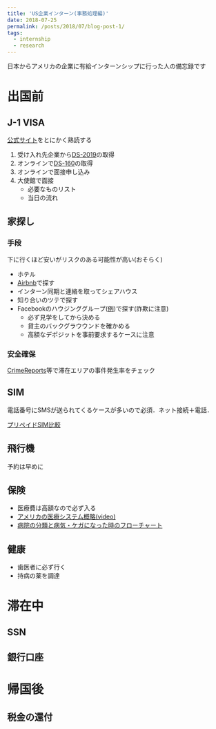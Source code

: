 ```yaml
---
title: 'US企業インターン(事務処理編)'
date: 2018-07-25
permalink: /posts/2018/07/blog-post-1/
tags:
  - internship
  - research
---
```


日本からアメリカの企業に有給インターンシップに行った人の備忘録です

# 出国前
## J-1 VISA
[公式サイト](http://www.ustraveldocs.com/jp_jp/jp-niv-typej.asp)をとにかく熟読する

1. 受け入れ先企業から[DS-2019](https://j1visa.state.gov/participants/how-to-apply/about-ds-2019/)の取得
1. オンラインで[DS-160](https://ceac.state.gov/genniv/)の取得
1. オンラインで面接申し込み
1. 大使館で面接
	- 必要なものリスト
	- 当日の流れ

## 家探し

### 手段
下に行くほど安いがリスクのある可能性が高い(おそらく)
- ホテル
- [Airbnb](https://www.airbnb.jp/)で探す
- インターン同期と連絡を取ってシェアハウス
- 知り合いのツテで探す
- Facebookのハウジンググループ([例](https://www.facebook.com/groups/390478684333910/))で探す(詐欺に注意)
	- 必ず見学をしてから決める
	- 貸主のバックグラウウンドを確かめる
	- 高額なデポジットを事前要求するケースに注意

### 安全確保
[CrimeReports](https://www.crimereports.com/)等で滞在エリアの事件発生率をチェック

## SIM
電話番号にSMSが送られてくるケースが多いので必須．ネット接続＋電話．

[プリペイドSIM比較](https://www.englishpedia.jp/blog/america-study-abroad-sim)

## 飛行機
予約は早めに

## 保険
- 医療費は高額なので必ず入る
- [アメリカの医療システム概略(video)](https://www.envisageglobalinsurance.com/student-zone/cultural-vistas/videos.php)
- [病院の分類と病気・ケガになった時のフローチャート](https://www.envisageglobalinsurance.com/student-zone/cultural-vistas/treatment.php)

## 健康
- 歯医者に必ず行く
- 持病の薬を調達

# 滞在中

## SSN

## 銀行口座

# 帰国後

## 税金の還付
